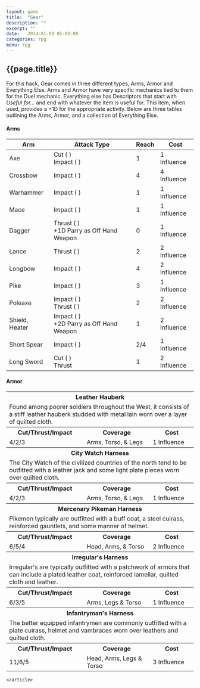 ```yaml
---
layout: game
title:  "Gear"
description: ""
excerpt: ""
date:   2014-01-09 05:00:00
categories: rpg
menu: rpg
---
```

<section class="clearfix">
	<aside class="first">
		<h2>{{page.title}}</h2>			
	</aside>
	<article class="postings first">
		<p>For this hack, Gear comes in three different types, Arms, Armor and Everything Else. Arms and Armor have very specific mechanics tied to them for the Duel mechanic. Everything else has Descriptors that start with <em>Useful for...</em> and end with whatever the item is useful for. This item, when used, provides a +1D for the appropriate activity. Below are three tables outlining the Arms, Armor, and a collection of Everything Else.</p>
		<h4>Arms</h4>
		<table>
			<thead>
				<tr>
					<th>Arm</th>
					<th>Attack Type</th>
					<th>Reach</th>
					<th>Cost</th>
				</tr>
			</thead>
			<tbody>
				<tr>
					<td>
						Axe
					</td>
					<td>
						Cut ( )<br/>
						Impact ( )
					</td>
					<td>
						1
					</td>
					<td>
						1 Influence
					</td>
				</tr>
				<tr>
					<td>
						Crossbow
					</td>
					<td>
						Impact ( )
					</td>
					<td>
						4
					</td>
					<td>
						4 Influence
					</td>
				</tr>
				<tr>
					<td>
						Warhammer
					</td>
					<td>
						Impact ( )
					</td>
					<td>
						1
					</td>
					<td>
						1 Influence
					</td>
				</tr>
				<tr>
					<td>
						Mace
					</td>
					<td>
						Impact ( )
					</td>
					<td>
						1
					</td>
					<td>
						1 Influence
					</td>
				</tr>
				<tr>
					<td>
						Dagger
					</td>
					<td>
						Thrust ( )<br/>
						+1D Parry as Off Hand Weapon
					</td>
					<td>
						0
					</td>
					<td>
						1 Influence
					</td>
				</tr>
				<tr>
					<td>
						Lance
					</td>
					<td>
						Thrust ( )
					</td>
					<td>
						2
					</td>
					<td>
						2 Influence
					</td>
				</tr>
				<tr>
					<td>
						Longbow
					</td>
					<td>
						Impact ( )
					</td>
					<td>
						4
					</td>
					<td>
						2 Influence
					</td>
				</tr>
				<tr>
					<td>
						Pike
					</td>
					<td>
						Impact ( )
					</td>
					<td>
						3
					</td>
					<td>
						1 Influence
					</td>
				</tr>
				<tr>
					<td>
						Poleaxe
					</td>
					<td>
						Impact ( )<br/>
						Thrust ( )
					</td>
					<td>
						2
					</td>
					<td>
						2 Influence
					</td>
				</tr>
				<tr>
					<td>
						Shield, Heater
					</td>
					<td>
						Impact ( )<br/>
						+2D Parry as Off Hand Weapon
					</td>
					<td>
						1
					</td>
					<td>
						2 Influence
					</td>
				</tr>
				<tr>
					<td>
						Short Spear
					</td>
					<td>
						Impact ( )
					</td>
					<td>
						2/4
					</td>
					<td>
						1 Influence
					</td>
				</tr>
				<tr>
					<td>
						Long Sword
					</td>
					<td>
						Cut ( )<br/>
						Thrust
					</td>
					<td>
						1
					</td>
					<td>
						2 Influence
					</td>
				</tr>				
			</tbody>
		</table>
		<h4>Armor</h4>
		<table>
			<tbody>
				<tr>
					<th colspan="3">
						Leather Hauberk
					</th>
				</tr>
				<tr>
					<td colspan="3">
						Found among poorer soldiers throughout the West, it consists of a stiff leather hauberk studded with metal lain worn over a layer of quilted cloth.
					</td>
				</tr>
				<tr>
					<th>
						Cut/Thrust/Impact
					</th>
					<th>
						Coverage
					</th>
					<th>
						Cost
					</th>
				</tr>
				<tr>
					<td>
						4/2/3
					</td>
					<td>
						Arms, Torso, &amp; Legs
					</td>
					<td>
						1 Influence
					</td>
				</tr>	
				<tr>
					<th colspan="3">
						City Watch Harness
					</th>
				</tr>
				<tr>
					<td colspan="3">
						The City Watch of the civilized countries of the north tend to be outfitted with a leather jack and some light plate pieces worn over quilted cloth. 
					</td>
				</tr>
				<tr>
					<th>
						Cut/Thrust/Impact
					</th>
					<th>
						Coverage
					</th>
					<th>
						Cost
					</th>
				</tr>
				<tr>
					<td>
						4/2/3
					</td>
					<td>
						Arms, Torso, &amp; Legs
					</td>
					<td>
						1 Influence
					</td>
				</tr>
				<tr>
					<th colspan="3">
						Mercenary Pikeman Harness
					</th>
				</tr>
				<tr>
					<td colspan="3">
						Pikemen typically are outfitted with a buff coat, a steel cuirass, reinforced gauntlets, and some manner of helmet. 
					</td>
				</tr>
				<tr>
					<th>
						Cut/Thrust/Impact
					</th>
					<th>
						Coverage
					</th>
					<th>
						Cost
					</th>
				</tr>
				<tr>
					<td>
						6/5/4
					</td>
					<td>
						Head, Arms, &amp; Torso
					</td>
					<td>
						2 Influence
					</td>
				</tr>	
				<tr>
					<th colspan="3">
						Irregular's Harness
					</th>
				</tr>
				<tr>
					<td colspan="3">
						Irregular's are typically outfitted with a patchwork of armors that can include a plated leather coat, reinforced lamellar, quilted cloth and leather. 
					</td>
				</tr>
				<tr>
					<th>
						Cut/Thrust/Impact
					</th>
					<th>
						Coverage
					</th>
					<th>
						Cost
					</th>
				</tr>
				<tr>
					<td>
						6/3/5
					</td>
					<td>
						Arms, Legs &amp; Torso
					</td>
					<td>
						1 Influence
					</td>
				</tr>
				<tr>
					<th colspan="3">
						Infantryman's Harness
					</th>
				</tr>
				<tr>
					<td colspan="3">
						The better equipped infantrymen are commonly outfitted with a plate cuirass, helmet and vambraces worn over leathers and quilted cloth. 
					</td>
				</tr>
				<tr>
					<th>
						Cut/Thrust/Impact
					</th>
					<th>
						Coverage
					</th>
					<th>
						Cost
					</th>
				</tr>
				<tr>
					<td>
						11/6/5
					</td>
					<td>
						Head, Arms, Legs &amp; Torso
					</td>
					<td>
						3 Influence
					</td>
				</tr>	
			</tbody>
		</table>
		
		
	</article>
</section>
